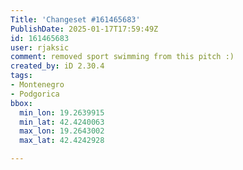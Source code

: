 ```yaml
---
Title: 'Changeset #161465683'
PublishDate: 2025-01-17T17:59:49Z
id: 161465683
user: rjaksic
comment: removed sport swimming from this pitch :)
created_by: iD 2.30.4
tags:
- Montenegro
- Podgorica
bbox:
  min_lon: 19.2639915
  min_lat: 42.4240063
  max_lon: 19.2643002
  max_lat: 42.4242928

---
```

